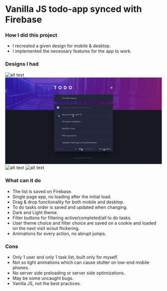 # Vanilla JS todo-app synced with Firebase
 
### How I did this project
* I recreated a given design for mobile & desktop.
* I implemented the necessary features for the app to work.

### Designs I had
![alt text](https://github.com/Dan-Lucian/todo-app/tree/main/design/desktop-design-light.jpg "Desktop light theme")
![alt text](https://raw.githubusercontent.com/Dan-Lucian/todo-app/main/design/active-states-dark.jpg "Desktop dark theme")
![alt text](https://github.com/Dan-Lucian/todo-app/tree/main/design/mobile-design-light.jpg "Mobile light theme")
![alt text](https://github.com/Dan-Lucian/todo-app/tree/main/design/mobile-design-dark.jpg "Mobile dark theme")
 
### What can it do
* The list is saved on Firebase.
* Single page app, no loading after the initial load.
* Drag & drop functionality for both mobile and desktop.
* To do tasks order is saved and updated when changing.
* Dark and Light theme.
* Filter buttons for filtering active/completed/all to do tasks.
* User theme choice and filter choice are saved on a cookie and loaded on the next visit w/out flickering.
* Animations for every action, no abrupt jumps.

### Cons
* Only 1 user and only 1 task list, built only for myself.
* Not so light animations which can cause stutter on low-end mobile phones.
* No server side preloading or server side optimizations.
* May be some uncaught bugs.
* Vanilla JS, not the best practices.
